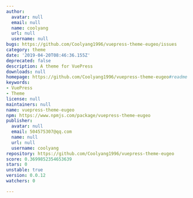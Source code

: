 ```yaml
---
author:
  avatar: null
  email: null
  name: coolyang
  url: null
  username: null
bugs: https://github.com/Coolyang1996/vuepress-theme-eugeo/issues
category: theme
date: '2019-04-20T08:46:36.155Z'
deprecated: false
description: A theme for VuePress
downloads: null
homepage: https://github.com/Coolyang1996/vuepress-theme-eugeo#readme
keywords:
- VuePress
- Theme
license: null
maintainers: null
name: vuepress-theme-eugeo
npm: https://www.npmjs.com/package/vuepress-theme-eugeo
publisher:
  avatar: null
  email: 504575307@qq.com
  name: null
  url: null
  username: coolyang
repository: https://github.com/Coolyang1996/vuepress-theme-eugeo
score: 0.3699852354653639
stars: 0
unstable: true
version: 0.0.12
watchers: 0

---
```


